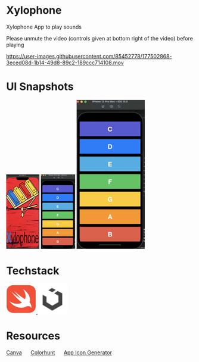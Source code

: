 # Xylophone
Xylophone App to play sounds

Please unmute the video (controls given at bottom right of the video) before playing

https://user-images.githubusercontent.com/85452778/177502868-3eced08d-1b14-49d8-89c2-189ccc714108.mov

# UI Snapshots

<img src="Xylophone/Images/Launchscreen.png" height="200">
<img src="Xylophone/Images/Potrait.png" height="200">
<img src="Xylophone/Images/Potrait.png" height="400">

# Techstack
<a href="https://developer.apple.com/swift/" target="_blank" rel="noreferrer"> <img src="https://raw.githubusercontent.com/devicons/devicon/master/icons/swift/swift-original.svg" alt="swift" width="80" height="80"/> </a>  <a href="https://getuikit.com" target="_blank" rel="noreferrer"> <img src="Xylophone/Images/uikit.svg" alt="uikit" width="80" height="80"/> </a>

# Resources

<a href="https://www.canva.com" target="_blank">Canva</a> &nbsp;&nbsp;&nbsp;&nbsp; <a href="https://colorhunt.co" target="_blank">Colorhunt</a> &nbsp;&nbsp;&nbsp;&nbsp; <a href="https://appicon.co" target="_blank">App Icon Generator</a>

